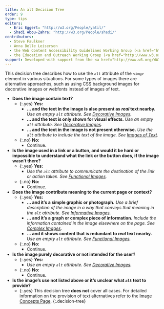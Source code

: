 ```yaml
---
title: An alt Decision Tree
order: 9
type: tips
editors:
  - Eric Eggert: "http://w3.org/People/yatil/"
  - Shadi Abou-Zahra: "http://w3.org/People/shadi/"
contributors:
  - Steve Faulkner
  - Anna Belle Leiserson
  - the Web Content Accessibility Guidelines Working Group (<a href="http://www.w3.org/WAI/GL/">WCAG WG</a>)
  - the Education and Outreach Working Group (<a href="http://www.w3.org/WAI/EO/">EOWG</a>)
support: Developed with support from the <a href="http://www.w3.org/WAI/ACT/">WAI-ACT project</a>, co-funded by the <strong>European Commission <abbr title="Information Society Technologies">IST</abbr> Programme</strong>.
---
```


This decision tree describes how to use the `alt` attribute of the `<img>` element in various situations. For some types of images there are alternative approaches, such as using CSS background images for decorative images or webfonts instead of images of text.

-   **Does the image contain text?**
	-   {:.yes} **Yes:**
		-   **… and the text in the image is also present as *real* text nearby.**
			_Use an empty `alt` attribute. See [Decorative Images](decorative.html)._
		-   **… and the text is only shown for visual effects.**
			_Use an empty `alt` attribute. See [Decorative Images](decorative.html)._
		-   **… and the text in the image is not present otherwise.** _Use the `alt` attribute to include the text of the image. See [Images of Text](textual.html#image-of-styled-text-with-decorative-effect)._
	-   {:.no} **No:**
		- Continue.
-   **Is the image used in a link or a button, and would it be hard or impossible to understand what the link or the button does, if the image wasn’t there?**
	-   {:.yes} **Yes:**
		- _Use the `alt` attribute to communicate the destination of the link or action taken. See [Functional Images](functional.html)._
	-   {:.no} **No:**
		- Continue.
-   **Does the image contribute meaning to the current page or context?**
	-   {:.yes} **Yes:**
		-   **… and it’s a simple graphic or photograph.**
			_Use a brief description of the image in a way that conveys that meaning in the `alt` attribute. See [Informative Images](informative.html)._
		-   **… and it’s a graph or complex piece of information.**
			_Include the information contained in the image elsewhere on the page. See [Complex Images](complex.html)._
		-   **… and it shows content that is redundant to *real* text nearby.**
			_Use an empty `alt` attribute. See [Functional Images](functional.html#logo-image-within-link-text)._
	-   {:.no} **No:**
		-   Continue.
-   **Is the image purely decorative or not intended for the user?**
	-   {:.yes} **Yes:**
		- _Use an empty `alt` attribute. See [Decorative Images](decorative.html)._
	-   {:.no} **No:**
		- Continue.
-   **Is the image’s use not listed above or it’s unclear what `alt` text to provide?**
	-   {:.yes} This decision tree **does not** cover all cases. For detailed information on the provision of text alternatives refer to the [Image Concepts Page](index.html).
{:.decision-tree}
